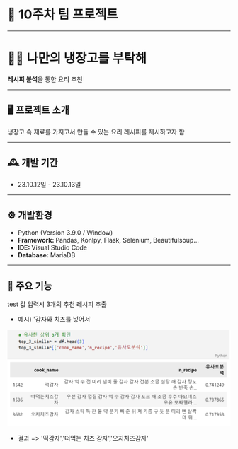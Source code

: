 # 🚩 10주차 팀 프로젝트
----------------------------------------------------------
# 🧑‍🍳 나만의 냉장고를 부탁해
<strong>레시피 분석</strong>을 통한 요리 추천

----------------------------------------------------------
## 🖥️ 프로젝트 소개
냉장고 속 재료를 가지고서 만들 수 있는 
요리 레시피를 제시하고자 함 
<br>

----------------------------------------------------------
## 🕰️ 개발 기간
* 23.10.12일 - 23.10.13일

----------------------------------------------------------
## ⚙ 개발환경
- Python (Version 3.9.0 / Window)
- <strong>Framework: </strong> Pandas, Konlpy, Flask, Selenium, Beautifulsoup...
- <strong>IDE: </strong> Visual Studio Code
- <strong>Database: </strong> MariaDB

----------------------------------------------------------
## 📌 주요 기능
test 값 입력시 3개의 추천 레시피 추출

* 예시) '감자와 치즈를 넣어서'

![Alt text](read_img/test%EA%B0%92.png)
* 결과 => '떡감자','떠먹는 치즈 감자','오지치즈감자'